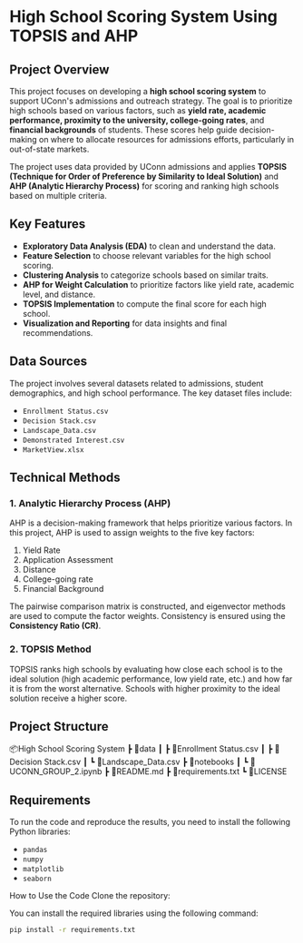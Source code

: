 # High School Scoring System Using TOPSIS and AHP

## Project Overview
This project focuses on developing a **high school scoring system** to support UConn's admissions and outreach strategy. The goal is to prioritize high schools based on various factors, such as **yield rate, academic performance, proximity to the university, college-going rates**, and **financial backgrounds** of students. These scores help guide decision-making on where to allocate resources for admissions efforts, particularly in out-of-state markets.

The project uses data provided by UConn admissions and applies **TOPSIS (Technique for Order of Preference by Similarity to Ideal Solution)** and **AHP (Analytic Hierarchy Process)** for scoring and ranking high schools based on multiple criteria.

## Key Features
- **Exploratory Data Analysis (EDA)** to clean and understand the data.
- **Feature Selection** to choose relevant variables for the high school scoring.
- **Clustering Analysis** to categorize schools based on similar traits.
- **AHP for Weight Calculation** to prioritize factors like yield rate, academic level, and distance.
- **TOPSIS Implementation** to compute the final score for each high school.
- **Visualization and Reporting** for data insights and final recommendations.

## Data Sources
The project involves several datasets related to admissions, student demographics, and high school performance. The key dataset files include:
- `Enrollment Status.csv`
- `Decision Stack.csv`
- `Landscape_Data.csv`
- `Demonstrated Interest.csv`
- `MarketView.xlsx`

## Technical Methods
### 1. Analytic Hierarchy Process (AHP)
AHP is a decision-making framework that helps prioritize various factors. In this project, AHP is used to assign weights to the five key factors:
1. Yield Rate
2. Application Assessment
3. Distance
4. College-going rate
5. Financial Background

The pairwise comparison matrix is constructed, and eigenvector methods are used to compute the factor weights. Consistency is ensured using the **Consistency Ratio (CR)**.



### 2. TOPSIS Method
TOPSIS ranks high schools by evaluating how close each school is to the ideal solution (high academic performance, low yield rate, etc.) and how far it is from the worst alternative. Schools with higher proximity to the ideal solution receive a higher score.

## Project Structure

📦High School Scoring System ┣ 📂data ┃ ┣ 📜Enrollment Status.csv ┃ ┣ 📜Decision Stack.csv ┃ ┗ 📜Landscape_Data.csv ┣ 📂notebooks ┃ ┗ 📜UCONN_GROUP_2.ipynb ┣ 📜README.md ┣ 📜requirements.txt ┗ 📜LICENSE



## Requirements
To run the code and reproduce the results, you need to install the following Python libraries:
- `pandas`
- `numpy`
- `matplotlib`
- `seaborn`

How to Use the Code
Clone the repository:


You can install the required libraries using the following command:

```bash
pip install -r requirements.txt

